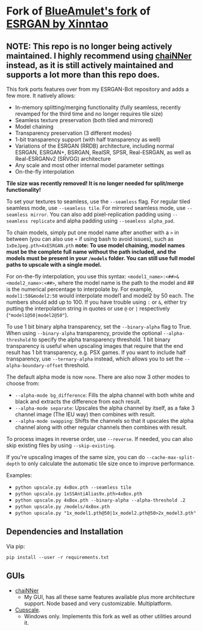 # Fork of [BlueAmulet's fork](https://github.com/BlueAmulet/ESRGAN) of [ESRGAN by Xinntao](https://github.com/xinntao/ESRGAN)

## NOTE: This repo is no longer being actively maintained. I highly recommend using [chaiNNer](https://github.com/chaiNNer-org/chaiNNer) instead, as it is still actively maintained and supports a lot more than this repo does.

This fork ports features over from my ESRGAN-Bot repository and adds a few more. It natively allows:

-   In-memory splitting/merging functionality (fully seamless, recently revamped for the third time and no longer requires tile size)
-   Seamless texture preservation (both tiled and mirrored)
-   Model chaining
-   Transparency preservation (3 different modes)
-   1-bit transparency support (with half transparency as well)
-   Variations of the ESRGAN (RRDB) architecture, including normal ESRGAN, ESRGAN+, BSRGAN, RealSR, SPSR, Real-ESRGAN, as well as Real-ESRGANv2 (SRVGG) architecture
-   Any scale and most other internal model parameter settings
-   On-the-fly interpolation

**Tile size was recently removed! It is no longer needed for split/merge functionality!**

To set your textures to seamless, use the `--seamless` flag. For regular tiled seamless mode, use `--seamless tile`. For mirrored seamless mode, use `--seamless mirror`. You can also add pixel-replication padding using `--seamless replicate` and alpha padding using `--seamless alpha_pad`.

To chain models, simply put one model name after another with a `>` in between (you can also use `+` if using bash to avoid issues), such as `1xDeJpeg.pth>4xESRGAN.pth` **note: To use model chaining, model names must be the complete full name without the path included, and the models must be present in your `/models` folder. You can still use full model paths to upscale with a single model.**

For on-the-fly interpolation, you use this syntax: `<model1_name>:<##>&<model2_name>:<##>`, where the model name is the path to the model and ## is the numerical percentage to interpolate by. For example, `model1:50&model2:50` would interpolate model1 and model2 by 50 each. The numbers should add up to 100. If you have trouble using `:` or `&`, either try putting the interpolation string in quotes or use `@` or `|` respectively (`"model1@50|model2@50"`).

To use 1 bit binary alpha transparency, set the `--binary-alpha` flag to True. When using `--binary-alpha` transparency, provide the optional `--alpha-threshold` to specify the alpha transparency threshold. 1 bit binary transparency is useful when upscaling images that require that the end result has 1 bit transparency, e.g. PSX games. If you want to include half transparency, use `--ternary-alpha` instead, which allows you to set the `--alpha-boundary-offset` threshold.

The default alpha mode is now `none`. There are also now 3 other modes to choose from:

-   `--alpha-mode bg_difference`: Fills the alpha channel with both white and black and extracts the difference from each result.
-   `--alpha-mode separate`: Upscales the alpha channel by itself, as a fake 3 channel image (The IEU way) then combines with result.
-   `--alpha-mode swapping`: Shifts the channels so that it upscales the alpha channel along with other regular channels then combines with result.

To process images in reverse order, use `--reverse`. If needed, you can also skip existing files by using `--skip-existing`.

If you're upscaling images of the same size, you can do `--cache-max-split-depth` to only calculate the automatic tile size once to improve performance.

Examples:

-   `python upscale.py 4xBox.pth --seamless tile`
-   `python upscale.py 1xSSAntiAlias9x.pth>4xBox.pth`
-   `python upscale.py 4xBox.pth --binary-alpha --alpha-threshold .2`
-   `python upscale.py /models/4xBox.pth`
-   `python upscale.py "1x_model1.pth@50|1x_model2.pth@50>2x_model3.pth"`

## Dependencies and Installation

Via pip:

```
pip install --user -r requirements.txt
```

## GUIs
- [chaiNNer](https://github.com/chaiNNer-org/chaiNNer)
    - My GUI, has all these same features available plus more architecture support. Node based and very customizable. Multiplatform.
- [Cupscale](https://github.com/n00mkrad/cupscale/).
    - Windows only. Implements this fork as well as other utilities around it.
